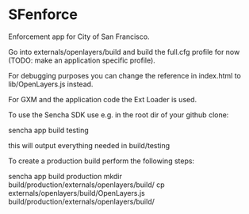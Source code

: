 SFenforce
=========

Enforcement app for City of San Francisco.

Go into externals/openlayers/build and build the full.cfg profile for now (TODO: make an application specific profile).

For debugging purposes you can change the reference in index.html to lib/OpenLayers.js instead.

For GXM and the application code the Ext Loader is used.

To use the Sencha SDK use e.g. in the root dir of your github clone:

sencha app build testing

this will output everything needed in build/testing

To create a production build perform the following steps:

sencha app build production
mkdir build/production/externals/openlayers/build/
cp externals/openlayers/build/OpenLayers.js build/production/externals/openlayers/build/
